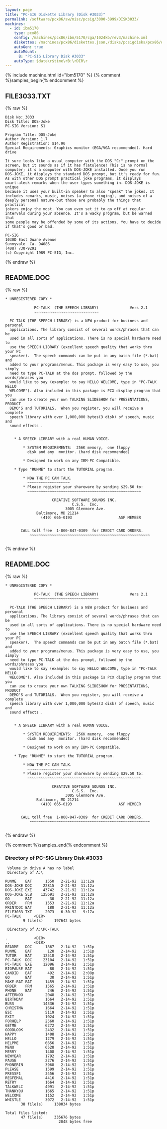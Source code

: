 ```yaml
---
layout: page
title: "PC-SIG Diskette Library (Disk #3033)"
permalink: /software/pcx86/sw/misc/pcsig/3000-3999/DISK3033/
machines:
  - id: ibm5170
    type: pcx86
    config: /machines/pcx86/ibm/5170/cga/1024kb/rev3/machine.xml
    diskettes: /machines/pcx86/diskettes.json,/disks/pcsigdisks/pcx86/diskettes.json
    autoGen: true
    autoMount:
      B: "PC-SIG Library Disk #3033"
    autoType: $date\r$time\rB:\rDIR\r
---
```


{% include machine.html id="ibm5170" %}
{% comment %}samples_begin{% endcomment %}

## FILE3033.TXT

{% raw %}
```
Disk No: 3033                                                           
Disk Title: DOS-Joke                                                    
PC-SIG Version: S1                                                      
                                                                        
Program Title: DOS-Joke                                                 
Author Version: 1.7                                                     
Author Registration: $14.90                                             
Special Requirements: Graphics monitor (EGA/VGA recommended). Hard drive
                                                                        
It sure looks like a usual computer with the DOS "C:" prompt on the     
screen, but it sounds as if it has flatulence! This is no normal        
computer; it's a computer with DOS-JOKE installed. Once you run         
DOS-JOKE, it displays the standard DOS prompt, but it's ready for fun.  
As with other DOS prompt practical joke programs, it displays           
smart-aleck remarks when the user types something in. DOS-JOKE is unique
because it uses your built-in speaker to also "speak" the jokes. It     
includes remarks, music, noises (a phone ringing), and noises of a      
deeply personal nature-but those are probably the things that practical 
jokers enjoy the most. You can even set it to go off at regular         
intervals during your absence. It's a wacky program, but be warned that 
some people may be offended by some of its actions. You have to decide  
if that's good or bad.                                                  
                                                                        
PC-SIG                                                                  
1030D East Duane Avenue                                                 
Sunnyvale  Ca. 94086                                                    
(408) 730-9291                                                          
(c) Copyright 1989 PC-SIG, Inc.                                         
```
{% endraw %}

## README.DOC

{% raw %}
```
* UNREGISTERED COPY *

			 PC-TALK  (THE SPEECH LIBRARY)              Vers 2.1
			 ~~~~~~~~~~~~~~~~~~~~~~~~~~~~~

  PC-TALK (THE SPEECH LIBRARY) is a NEW product for business and personal
  applications. The library consist of several words/phrases that can be
  used in all sorts of applications. There is no special hardware need to
  use the SPEECH LIBRARY (excellent speech quality that works thru your PC
  speaker).  The speech commands can be put in any batch file (*.bat) and
  added to your programs/menus. This package is very easy to use, you simply
  need to type PC-TALK at the dos prompt, followed by the words/phrases you
  would like to say (example: to say HELLO WELCOME, type in "PC-TALK HELLO
  WELCOME"). Also included in this package is PCX display program that you
  can use to create your own TALKING SLIDESHOW for PRESENTATIONS, PRODUCT
  DEMO'S and TUTORIALS.  When you register, you will receive a complete
  speech library with over 1,000,000 bytes(3 disk) of speech, music and
  sound effects .


	* A SPEECH LIBRARY with a real HUMAN VOICE.

        * SYSTEM REQUIREMENTS:  256K memory,  one floppy
          disk and any  monitor. (hard disk recommended)

        * Designed to work on any IBM-PC Compatible.

	* Type "RUNME" to start the TUTORIAL program.

        * NOW THE PC CAN TALK.
          ~~~~~~~~~~~~~~~~~~~
        * Please register your shareware by sending $29.50 to:
          ~~~~~~~~~~~~~~~~~~~~~~~~~~~~~~~~~~~~~~~~~~~~~~~~~~~

                     CREATIVE SOFTWARE SOUNDS INC.
                              C.S.S.  Inc.
                           3005 Glenmore Ave.
			  Baltimore, MD 21214
			    (410) 665-0193                     ASP MEMBER


	   CALL toll free  1-800-847-0309  for CREDIT CARD ORDERS.
           ~~~~~~~~~~~~~~~~~~~~~~~~~~~~~~~~~~~~~~~~~~~~~~~~~~~~~~


```
{% endraw %}

## README.DOC

{% raw %}
```
* UNREGISTERED COPY *

			 PC-TALK  (THE SPEECH LIBRARY)              Vers 2.1
			 ~~~~~~~~~~~~~~~~~~~~~~~~~~~~~

  PC-TALK (THE SPEECH LIBRARY) is a NEW product for business and personal
  applications. The library consist of several words/phrases that can be
  used in all sorts of applications. There is no special hardware need to
  use the SPEECH LIBRARY (excellent speech quality that works thru your PC
  speaker).  The speech commands can be put in any batch file (*.bat) and
  added to your programs/menus. This package is very easy to use, you simply
  need to type PC-TALK at the dos prompt, followed by the words/phrases you
  would like to say (example: to say HELLO WELCOME, type in "PC-TALK HELLO
  WELCOME"). Also included in this package is PCX display program that you
  can use to create your own TALKING SLIDESHOW for PRESENTATIONS, PRODUCT
  DEMO'S and TUTORIALS.  When you register, you will receive a complete
  speech library with over 1,000,000 bytes(3 disk) of speech, music and
  sound effects .


	* A SPEECH LIBRARY with a real HUMAN VOICE.

        * SYSTEM REQUIREMENTS:  256K memory,  one floppy
          disk and any  monitor. (hard disk recommended)

        * Designed to work on any IBM-PC Compatible.

	* Type "RUNME" to start the TUTORIAL program.

        * NOW THE PC CAN TALK.
          ~~~~~~~~~~~~~~~~~~~
        * Please register your shareware by sending $29.50 to:
          ~~~~~~~~~~~~~~~~~~~~~~~~~~~~~~~~~~~~~~~~~~~~~~~~~~~

                     CREATIVE SOFTWARE SOUNDS INC.
                              C.S.S.  Inc.
                           3005 Glenmore Ave.
			  Baltimore, MD 21214
			    (410) 665-0193                     ASP MEMBER


	   CALL toll free  1-800-847-0309  for CREDIT CARD ORDERS.
           ~~~~~~~~~~~~~~~~~~~~~~~~~~~~~~~~~~~~~~~~~~~~~~~~~~~~~~


```
{% endraw %}

{% comment %}samples_end{% endcomment %}

### Directory of PC-SIG Library Disk #3033

     Volume in drive A has no label
     Directory of A:\

    RUNME    BAT      1550   2-21-92  11:12a
    DOS-JOKE DOC     22815   2-21-92  11:12a
    DOS-JOKE EXE     43742   2-21-92  11:12a
    DOS-JOKE SLB    125691   2-21-92  11:12a
    GO       BAT        30   2-21-92  11:12a
    ORDER    FRM      1553   2-21-92  11:12a
    PRINTDOC BAT       188   2-21-92  11:12a
    FILE3033 TXT      2073   6-30-92   9:17a
    PC-TALK      <DIR>    
            9 file(s)     197642 bytes

     Directory of A:\PC-TALK

    .            <DIR>    
    ..           <DIR>    
    README   DOC      1867   2-14-92   1:51p
    RUNME    BAT       128   2-14-92   1:51p
    TUTOR    BAT     12518   2-14-92   1:51p
    PC-TALK  DOC     23104   2-14-92   1:51p
    PC-TALK  EXE     12096   2-14-92   1:51p
    BIGPAUSE BAT        80   2-14-92   1:51p
    CANDID   BAT       492   2-14-92   2:08p
    GO       BAT        30   2-14-92   1:51p
    MAKE-BAT BAT      1459   2-14-92   1:51p
    ORDER    FRM      1565   2-14-92   1:51p
    PHONE    BAT       246   2-14-92   1:51p
    AFTERNOO          2048   2-14-92   1:51p
    BIRTHDAY          1664   2-14-92   1:51p
    BUSS             14336   2-14-92   1:51p
    CHRISTMA          1664   2-14-92   1:51p
    ESC               5119   2-14-92   1:51p
    EXIT              1024   2-14-92   1:51p
    FORHELP           2560   2-14-92   1:51p
    GETME             6272   2-14-92   1:51p
    GOODLOOK          2432   2-14-92   1:51p
    HAPPY             1408   2-14-92   1:51p
    HELLO             1279   2-14-92   1:51p
    HELPME            6656   2-14-92   1:51p
    MENU              6528   2-14-92   1:51p
    MERRY             1408   2-14-92   1:51p
    NEWYEAR           1792   2-14-92   1:51p
    PAUSE             2276   2-14-92   1:51p
    PHONERIN          3968   2-14-92   1:51p
    PLEASE            1599   2-14-92   1:51p
    PRESSF1           3456   2-14-92   1:51p
    REGFEMAL          4416   2-14-92   1:51p
    RETRY             1664   2-14-92   1:51p
    TALKWELC          4991   2-14-92   1:51p
    THANKYOU          1665   2-14-92   1:51p
    WELCOME           1152   2-14-92   1:51p
    WHISTLE           3072   2-14-92   1:51p
           38 file(s)     138034 bytes

    Total files listed:
           47 file(s)     335676 bytes
                            2048 bytes free
